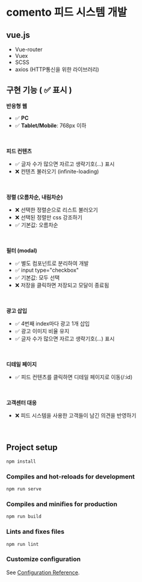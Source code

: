 # comento 피드 시스템 개발

## vue.js
- Vue-router
- Vuex
- SCSS
- axios (HTTP통신을 위한 라이브러리)

## 구현 기능 ( ✅ 표시 )

**반응형 웹** 
<br />
 - ✅ **PC**
 - ✅ **Tablet/Mobile**: 768px 이하
<br /><br /><br />

**피드 컨텐츠**
<br />
 - ✅ 글자 수가 많으면 자르고 생략기호(...) 표시
 - ❌ 컨텐츠 불러오기 (infinite-loading)
<br /><br /><br />

**정렬 (오름차순, 내림차순)**
<br />
 - ❌ 선택한 정렬순으로 리스트 불러오기
 - ❌ 선택된 정렬만 css 강조하기
 - ✅ 기본값: 오름차순
<br /><br /><br />

**필터 (modal)**
<br />
 - ✅ 별도 컴포넌트로 분리하여 개발
 - ✅ input type="checkbox"
 - ✅ 기본값: 모두 선택
 - ❌ 저장을 클릭하면 저장되고 모달이 종료됨
<br /><br /><br />

**광고 삽입**
<br />
 - ✅ 4번째 index마다 광고 1개 삽입
 - ✅ 광고 이미지 비율 유지
 - ✅ 글자 수가 많으면 자르고 생략기호(...) 표시
<br /><br /><br />

**디테일 페이지**
<br />
 - ✅ 피드 컨텐츠를 클릭하면 디테일 페이지로 이동(/:id)
<br /><br /><br />

**고객센터 대응**
<br />
 - ❌ 피드 시스템을 사용한 고객들이 남긴 의견을 반영하기
<br /><br /><br />


## Project setup
```
npm install
```

### Compiles and hot-reloads for development
```
npm run serve
```

### Compiles and minifies for production
```
npm run build
```

### Lints and fixes files
```
npm run lint
```

### Customize configuration
See [Configuration Reference](https://cli.vuejs.org/config/).
